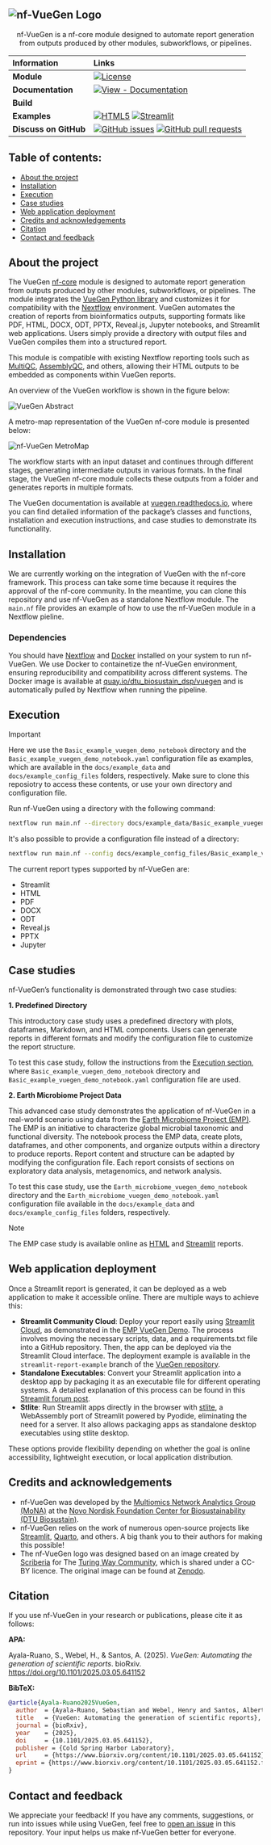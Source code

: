 ![nf-VueGen Logo](https://raw.githubusercontent.com/Multiomics-Analytics-Group/nf-vuegen/main/docs/images/nfvuegen_logo.svg)
-----------------
<p align="center">
   nf-VueGen is a nf-core module designed to automate report generation from outputs produced by other modules, subworkflows, or pipelines. 
</p>

| Information | Links |
| :--- | :--- |
| **Module** | [![License](https://img.shields.io/github/license/Multiomics-Analytics-Group/nf-vuegen)][nf-vuegen-license] |
| **Documentation** | [![View - Documentation](https://img.shields.io/badge/view-Documentation-blue?style=flat)][vuegen-docs] |
| **Build** | |
| **Examples** | [![HTML5](https://img.shields.io/badge/html5-%23E34F26.svg?style=for-the-badge&logo=html5&logoColor=white)][emp-html-demo] [![Streamlit](https://img.shields.io/badge/Streamlit-%23FE4B4B.svg?style=for-the-badge&logo=streamlit&logoColor=white)][emp-st-demo]|
| **Discuss on GitHub** | [![GitHub issues](https://img.shields.io/github/issues/Multiomics-Analytics-Group/nf-vuegen)][issues] [![GitHub pull requests](https://img.shields.io/github/issues-pr/Multiomics-Analytics-Group/nf-vuegen)][pulls]|

## Table of contents:
- [About the project](#about-the-project)
- [Installation](#installation)
- [Execution](#execution)
- [Case studies](#case-studies)
- [Web application deployment](#web-application-deployment)
- [Credits and acknowledgements](#credits-and-acknowledgements)
- [Citation](#citation)
- [Contact and feedback](#contact-and-feedback)

## About the project
The VueGen [nf-core][nfcore] module is designed to automate report generation from outputs produced by other modules, subworkflows, or pipelines. The module integrates the [VueGen Python library][vuegen] and customizes it for compatibility with the [Nextflow][nextflow] environment. VueGen automates the creation of reports from bioinformatics outputs, supporting formats like PDF, HTML, DOCX, ODT, PPTX, Reveal.js, Jupyter notebooks, and Streamlit web applications. Users simply provide a directory with output files and VueGen compiles them into a structured report.

This module is compatible with existing Nextflow reporting tools such as [MultiQC][multiqc], [AssemblyQC][assemblyqc], and others, allowing their HTML outputs to be embedded as components within VueGen reports. 

An overview of the VueGen workflow is shown in the figure below:

![VueGen Abstract](https://raw.githubusercontent.com/Multiomics-Analytics-Group/vuegen/main/docs/images/vuegen_graph_abstract.png)

A metro-map representation of the VueGen nf-core module is presented below:

![nf-VueGen MetroMap](https://raw.githubusercontent.com/Multiomics-Analytics-Group/nf-vuegen/main/docs/images/metro_map_vuegen.svg)

The workflow starts with an input dataset and continues through different stages, generating intermediate outputs in various formats. In the final stage, the VueGen nf-core module collects these outputs from a folder and generates reports in multiple formats.

The VueGen documentation is available at [vuegen.readthedocs.io][vuegen-docs], where you can find detailed information of the package’s classes and functions, installation and execution instructions, and case studies to demonstrate its functionality. 

## Installation
We are currently working on the integration of VueGen with the nf-core framework. This process can take some time because it requires the approval of the nf-core community. In the meantime, you can clone this repository and use nf-VueGen as a standalone Nextflow module. The `main.nf` file provides an example of how to use the nf-VueGen module in a Nextflow pieline. 

### Dependencies
You should have [Nextflow][nextflow] and [Docker][docker] installed on your system to run nf-VueGen. We use Docker to containetize the nf-VueGen environment, ensuring reproducibility and compatibility across different systems. The Docker image is available at [quay.io/dtu_biosustain_dsp/vuegen][vuegen-docker-quay] and is automatically pulled by Nextflow when running the pipeline. 

## Execution
> [!IMPORTANT]
> Here we use the `Basic_example_vuegen_demo_notebook` directory and the `Basic_example_vuegen_demo_notebook.yaml` configuration file as examples, which are available in the `docs/example_data` and `docs/example_config_files` folders, respectively. Make sure to clone this reposiotry to access these contents, or use your own directory and configuration file.

Run nf-VueGen using a directory with the following command:

```bash
nextflow run main.nf --directory docs/example_data/Basic_example_vuegen_demo_notebook --report_type html
```

It's also possible to provide a configuration file instead of a directory:

```bash
nextflow run main.nf --config docs/example_config_files/Basic_example_vuegen_demo_notebook_config.yaml --report_type html
```

The current report types supported by nf-VueGen are:
* Streamlit
* HTML
* PDF
* DOCX
* ODT
* Reveal.js
* PPTX
* Jupyter

## Case studies
nf-VueGen’s functionality is demonstrated through two case studies:

**1. Predefined Directory**

This introductory case study uses a predefined directory with plots, dataframes, Markdown, and HTML components. Users can generate reports in different formats and modify the configuration file to customize the report structure. 

To test this case study, follow the instructions from the [Execution section](#execution), where `Basic_example_vuegen_demo_notebook` directory and `Basic_example_vuegen_demo_notebook.yaml` configuration file are used.

**2. Earth Microbiome Project Data**

This advanced case study demonstrates the application of nf-VueGen in a real-world scenario using data from the [Earth Microbiome Project (EMP)][emp]. The EMP is an initiative to characterize global microbial taxonomic and functional diversity. The notebook process the EMP data, create plots, dataframes, and other components, and organize outputs within a directory to produce reports. Report content and structure can be adapted by modifying the configuration file. Each report consists of sections on exploratory data analysis, metagenomics, and network analysis.

To test this case study, use the `Earth_microbiome_vuegen_demo_notebook` directory and the `Earth_microbiome_vuegen_demo_notebook.yaml` configuration file available in the `docs/example_data` and `docs/example_config_files` folders, respectively.

> [!NOTE]
> The EMP case study is available online as [HTML][emp-html-demo] and [Streamlit][emp-st-demo] reports.

## Web application deployment
Once a Streamlit report is generated, it can be deployed as a web application to make it accessible online. There are multiple ways to achieve this:

* **Streamlit Community Cloud**: Deploy your report easily using [Streamlit Cloud][st-cloud], as demonstrated in the [EMP VueGen Demo][emp-st-demo]. The process involves moving the necessary scripts, data, and a requirements.txt file into a GitHub repository. Then, the app can be deployed via the Streamlit Cloud interface. The deployment example is available in the `streamlit-report-example` branch of the [VueGen repository][vuegen].
* **Standalone Executables**: Convert your Streamlit application into a desktop app by packaging it as an executable file for different operating systems. A detailed explanation of this process can be found in this [Streamlit forum post][st-forum-exe].
* **Stlite**: Run Streamlit apps directly in the browser with [stlite][stlite], a WebAssembly port of Streamlit powered by Pyodide, eliminating the need for a server. It also allows packaging apps as standalone desktop executables using stlite desktop.

These options provide flexibility depending on whether the goal is online accessibility, lightweight execution, or local application distribution.

## Credits and acknowledgements
- nf-VueGen was developed by the [Multiomics Network Analytics Group (MoNA)][Mona] at the [Novo Nordisk Foundation Center for Biosustainability (DTU Biosustain)][Biosustain].
- nf-VueGen relies on the work of numerous open-source projects like [Streamlit](streamlit), [Quarto][quarto], and others. A big thank you to their authors for making this possible!
- The nf-VueGen logo was designed based on an image created by [Scriberia][scriberia] for The [Turing Way Community][turingway], which is shared under a CC-BY licence. The original image can be found at [Zenodo][zenodo-turingway].

## Citation
If you use nf-VueGen in your research or publications, please cite it as follows:

**APA:**

Ayala-Ruano, S., Webel, H., & Santos, A. (2025). *VueGen: Automating the generation of scientific reports*. bioRxiv. https://doi.org/10.1101/2025.03.05.641152

**BibTeX:**

```bibtex
@article{Ayala-Ruano2025VueGen,
  author  = {Ayala-Ruano, Sebastian and Webel, Henry and Santos, Alberto},
  title   = {VueGen: Automating the generation of scientific reports},
  journal = {bioRxiv},
  year    = {2025},
  doi     = {10.1101/2025.03.05.641152},
  publisher = {Cold Spring Harbor Laboratory},
  url     = {https://www.biorxiv.org/content/10.1101/2025.03.05.641152},
  eprint = {https://www.biorxiv.org/content/10.1101/2025.03.05.641152.full.pdf}
}
```

## Contact and feedback
We appreciate your feedback! If you have any comments, suggestions, or run into issues while using VueGen, feel free to [open an issue][new-issue] in this repository. Your input helps us make nf-VueGen better for everyone. 

[nf-vuegen-license]: https://github.com/Multiomics-Analytics-Group/nf-vuegen/blob/main/LICENSE
[vuegen-docs]: https://vuegen.readthedocs.io/
[streamlit]: https://streamlit.io/ 
[emp-html-demo]: https://multiomics-analytics-group.github.io/vuegen/
[emp-st-demo]: https://earth-microbiome-vuegen-demo.streamlit.app/
[issues]: https://github.com/Multiomics-Analytics-Group/nf-vuegen/issues
[pulls]: https://github.com/Multiomics-Analytics-Group/nf-vuegen/pulls
[nfcore]: https://nf-co.re/
[vuegen]: https://github.com/Multiomics-Analytics-Group/vuegen
[nextflow]: https://www.nextflow.io/
[multiqc]: https://seqera.io/multiqc/
[assemblyqc]: https://github.com/Plant-Food-Research-Open/assemblyqc
[docker]: https://www.docker.com/
[vuegen-docker-quay]: https://quay.io/repository/dtu_biosustain_dsp/vuegen
[emp]: https://earthmicrobiome.org/
[quarto]: https://quarto.org/
[st-cloud]: https://streamlit.io/cloud
[stlite]: https://github.com/whitphx/stlite
[st-forum-exe]: https://discuss.streamlit.io/t/streamlit-deployment-as-an-executable-file-exe-for-windows-macos-and-android/6812
[Mona]: https://multiomics-analytics-group.github.io/
[Biosustain]: https://www.biosustain.dtu.dk/
[scriberia]: https://www.scriberia.co.uk/
[turingway]: https://github.com/the-turing-way/the-turing-way
[zenodo-turingway]: https://zenodo.org/records/3695300
[new-issue]: https://github.com/Multiomics-Analytics-Group/nf-vuegen/issues/new
